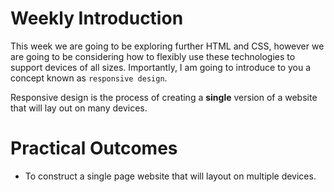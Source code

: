 
# Weekly Introduction

This week we are going to be exploring further HTML and CSS, however we are going to be considering how to flexibly use these technologies to support devices of all sizes.  Importantly, I am going to introduce to you a concept known as `responsive design`. 

Responsive design is the process of creating a **single** version of a website that will lay out on many devices. 


# Practical Outcomes 

- To construct a single page website that will layout on multiple devices. 
 
 
 
